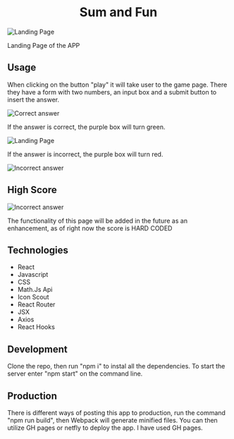 <h1 style="text-align:center">Sum and Fun </h1>


![Landing Page](https://github.com/geicibarham/Sum-Fun/blob/main/src/assets/images/screenshots/landing.png)
<p> Landing Page of the APP </p>


<h2> Usage </h2>

<p>When clicking on the button "play" it will take user to the game page. There they have a form with two numbers, an input box and a submit button to insert the answer.</p>

![Correct answer](https://github.com/geicibarham/Sum-Fun/blob/main/src/assets/images/screenshots/initialgame.png)

<p>If the answer is correct, the purple box will turn green.</p>

![Landing Page](https://github.com/geicibarham/Sum-Fun/blob/main/src/assets/images/screenshots/correct.png)

<p>If the answer is incorrect, the purple box will turn red. </p>

![Incorrect answer](https://github.com/geicibarham/Sum-Fun/blob/main/src/assets/images/screenshots/incorrect.png)



<h2>High Score </h2>

![Incorrect answer](https://github.com/geicibarham/Sum-Fun/blob/main/src/assets/images/screenshots/score.png)
<p>The functionality of this page will be added in the future as an enhancement, as of right now the score is HARD CODED</p>

<h2>Technologies</h2>
<ul>
<li>React</li>
<li>Javascript</li>
<li>CSS</li>
<li>Math.Js Api</li>
<li>Icon Scout</li>
<li>React Router</li>
<li>JSX</li>
<li>Axios</li>
<li>React Hooks</li>
</ul>

<h2>Development</h2>

<p>Clone the repo, then run "npm i" to instal all the dependencies. To start the server enter "npm start" on the command line.</p>

<h2>Production</h2>

<p>There is different ways of posting this app to production, run the command "npm run build", then Webpack will generate minified files. You can then utilize GH pages or netfly to deploy the app. I have used GH pages.</p>




